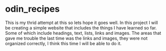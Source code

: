 # odin_recipes
This is my thrid attempt at this so lets hope it goes well. 
In this project I will be creating a simple website that includes the things I have learned so far. Some of which include headings, text, lists, links and images. 
The areas that gave me trouble the last time was the links and images, they were not organized correctly, I think this time I will be able to do it. 
